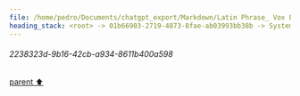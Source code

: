 ```yaml
---
file: /home/pedro/Documents/chatgpt_export/Markdown/Latin Phrase_ Vox Populi.md
heading_stack: <root> -> 01b66903-2719-4873-8fae-ab03993bb38b -> System -> 2238323d-9b16-42cb-a934-8611b400a598
---
```

###### 2238323d-9b16-42cb-a934-8611b400a598
[parent ⬆️](#01b66903-2719-4873-8fae-ab03993bb38b)
